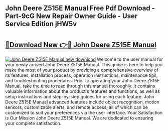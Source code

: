 ## John Deere Z515E Manual Free Pdf Download - Part-9cG New Repair Owner Guide - User Service Edition jHW5v

# <h2><a href="http://bc89905.oget.top/?id=John+Deere+Z515E+Manual">🔗Download New 👉🔴 John Deere Z515E Manual</a></h2>

[![John Deere Z515E Manual new download](https://i.imgur.com/5g1atiW.png)](http://bc89905.oget.top/?id=John+Deere+Z515E+Manual)
Welcome to the user manual for your newly arrived John Deere Z515E Manual. This guide is here to help you make the most of your product by providing a comprehensive overview of its features, installation process, operation instructions, maintenance tips, and troubleshooting procedures. Prior to operating your John Deere Z515E Manual, take the time to read through this manual thoroughly. It contains valuable information about the product's features and functions, as well as setup instructions and step-by-step guides for using each feature. John Deere Z515E Manual advanced features include object recognition, motion sensors, customizable alerts, and remote access, all of which can be customized to suit your preferences via the user interface. Your Satisfaction is Our Mission John Deere Z515E Manual. We are dedicated to ensuring your complete satisfaction.
